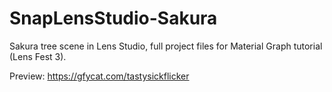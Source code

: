 # SnapLensStudio-Sakura
Sakura tree scene in Lens Studio, full project files for Material Graph tutorial (Lens Fest 3).

Preview: https://gfycat.com/tastysickflicker
